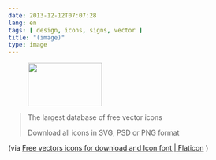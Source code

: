 ```yaml
---
date: 2013-12-12T07:07:28
lang: en
tags: [ design, icons, signs, vector ]
title: "(image)"
type: image
---
```


<figure>
<a
href="https://hugo.ferreira.cc/the-largest-database-of-free-vector-icons/attachment/278/"
rel="attachment"><img
src="/wp-content/uploads/2013/12/tumblr_mxpl83s5511qz82meo1_400-150x88.png"
width="150" height="88" /></a></figure>

> The largest database of free vector icons
>
> Download all icons in SVG, PSD or PNG format

(via [Free vectors icons for download and Icon font  | 
Flaticon](http://www.flaticon.com/) )

